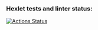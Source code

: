 ### Hexlet tests and linter status:
[![Actions Status](https://github.com/StepanKrt/python-project-lvl1/workflows/hexlet-check/badge.svg)](https://github.com/StepanKrt/python-project-lvl1/actions)